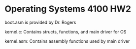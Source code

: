 # Operating Systems 4100 HW2

boot.asm is provided by Dr. Rogers

kernel.c: Contains structs, functions, and main driver for OS

kernel.asm: Contains assembly functions used by main driver